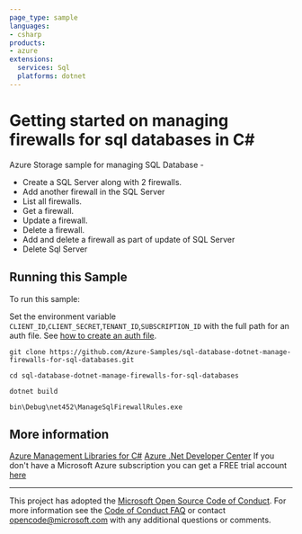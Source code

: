 ```yaml
---
page_type: sample
languages:
- csharp
products:
- azure
extensions:
  services: Sql
  platforms: dotnet
---
```


# Getting started on managing firewalls for sql databases in C# #

 Azure Storage sample for managing SQL Database -
  - Create a SQL Server along with 2 firewalls.
  - Add another firewall in the SQL Server
  - List all firewalls.
  - Get a firewall.
  - Update a firewall.
  - Delete a firewall.
  - Add and delete a firewall as part of update of SQL Server
  - Delete Sql Server


## Running this Sample ##

To run this sample:

Set the environment variable `CLIENT_ID`,`CLIENT_SECRET`,`TENANT_ID`,`SUBSCRIPTION_ID` with the full path for an auth file. See [how to create an auth file](https://github.com/Azure/azure-libraries-for-net/blob/master/AUTH.md).

    git clone https://github.com/Azure-Samples/sql-database-dotnet-manage-firewalls-for-sql-databases.git

    cd sql-database-dotnet-manage-firewalls-for-sql-databases

    dotnet build

    bin\Debug\net452\ManageSqlFirewallRules.exe

## More information ##

[Azure Management Libraries for C#](https://github.com/Azure/azure-sdk-for-net/)
[Azure .Net Developer Center](https://azure.microsoft.com/en-us/develop/net/)
If you don't have a Microsoft Azure subscription you can get a FREE trial account [here](http://go.microsoft.com/fwlink/?LinkId=330212)

---

This project has adopted the [Microsoft Open Source Code of Conduct](https://opensource.microsoft.com/codeofconduct/). For more information see the [Code of Conduct FAQ](https://opensource.microsoft.com/codeofconduct/faq/) or contact [opencode@microsoft.com](mailto:opencode@microsoft.com) with any additional questions or comments.